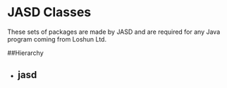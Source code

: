 # JASD Classes
These sets of packages are made by JASD and are required for any Java program coming from Loshun Ltd.

##Hierarchy
- jasd
  - 
